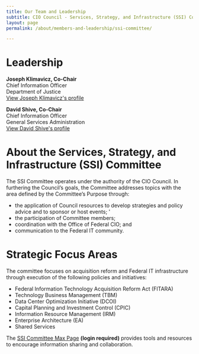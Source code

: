 ```yaml
---
title: Our Team and Leadership
subtitle: CIO Council - Services, Strategy, and Infrastructure (SSI) Committee
layout: page
permalink: /about/members-and-leadership/ssi-committee/

---
```

# Leadership
**Joseph Klimavicz, Co-Chair**<br/>
Chief Information Officer<br/>
Department of Justice<br/>
[View Joseph Klimavicz's profile]({{base.url}}/members-and-leadership/klimavicz-joseph/)

**David Shive, Co-Chair**<br/>
Chief Information Officer<br/>
General Services Administration<br/>
[View David Shive's profile]({{base.url}}/members-and-leadership/shive-david/)

# About the Services, Strategy, and Infrastructure (SSI) Committee
The SSI Committee operates under the authority of the CIO Council. In furthering the Council’s goals, the Committee addresses topics with the area defined by the Committee’s Purpose through:
* the application of Council resources to develop strategies and policy advice and to sponsor or host events; '
* the participation of Committee members;
* coordination with the Office of Federal CIO; and
* communication to the Federal IT community.

# Strategic Focus Areas
The committee focuses on acquisition reform and Federal IT infrastructure through execution of the following policies and initiatives:
* Federal Information Technology Acquisition Reform Act (FITARA)
* Technology Business Management (TBM)
* Data Center Optimization Initiative (DCOI)
* Capital Planning and Investment Control (CPIC)
* Information Resource Management (IRM)
* Enterprise Architecture (EA)
* Shared Services

The [SSI Committee Max Page](https://community.max.gov/x/URp5K) **(login required)** provides tools and resources to encourage information sharing and collaboration.
